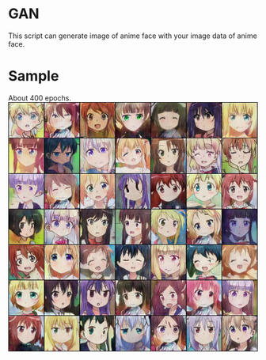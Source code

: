# GAN
This script can generate image of anime face with your image data of anime face.

# Sample
About 400 epochs.
![top-page](https://github.com/reppy4620/GAN/blob/master/391_360.jpg)
